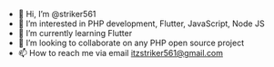 - 👋 Hi, I’m @striker561
- 👀 I’m interested in PHP development, Flutter, JavaScript, Node JS
- 🌱 I’m currently learning Flutter
- 💞️ I’m looking to collaborate on any PHP open source project
- 📫 How to reach me via email itzstriker561@gmail.com 

<!---
striker561/striker561 is a ✨ special ✨ repository because its `README.md` (this file) appears on your GitHub profile.
You can click the Preview link to take a look at your changes.
--->
